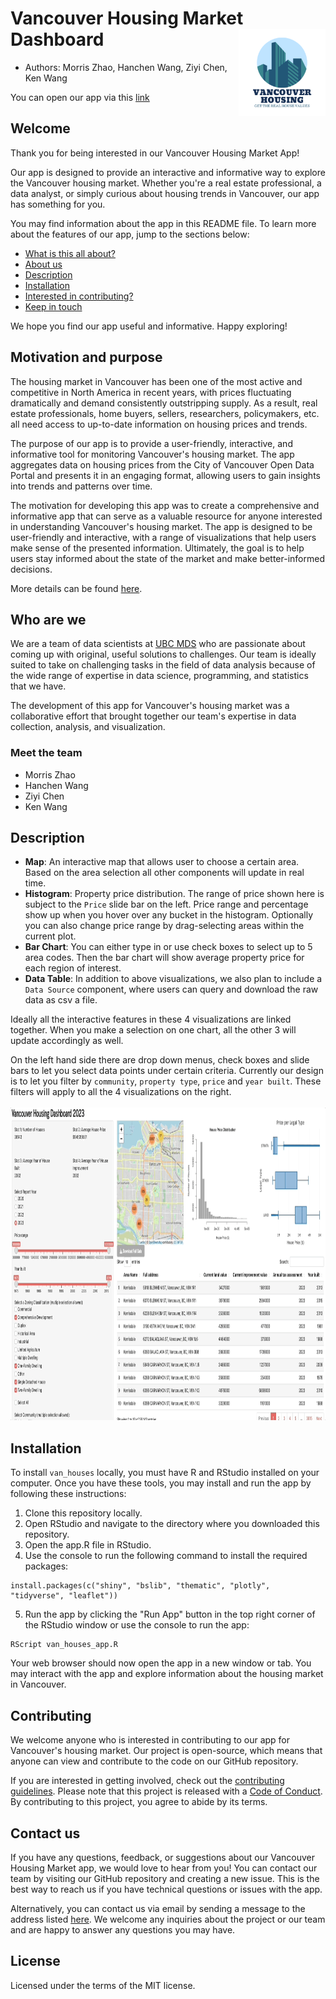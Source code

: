 # Vancouver Housing Market Dashboard <img src='img/logo.png' align="right" height="139" />

-   Authors: Morris Zhao, Hanchen Wang, Ziyi Chen, Ken Wang

You can open our app via this [link](https://hcwang24.shinyapps.io/van_houses/)
## Welcome

Thank you for being interested in our Vancouver Housing Market App!

Our app is designed to provide an interactive and informative way to explore the Vancouver housing market. Whether you're a real estate professional, a data analyst, or simply curious about housing trends in Vancouver, our app has something for you.

You may find information about the app in this README file. To learn more about the features of our app, jump to the sections below:

-   [What is this all about?](#motivation-and-purpose)
-   [About us](#who-are-we)
-   [Description](#description)
-   [Installation](#installation)
-   [Interested in contributing?](#contributing)
-   [Keep in touch](#contact-us)

We hope you find our app useful and informative. Happy exploring!
## Motivation and purpose 
The housing market in Vancouver has been one of the most active and competitive in North America in recent years, with prices fluctuating dramatically and demand consistently outstripping supply. As a result, real estate professionals, home buyers, sellers, researchers, policymakers, etc. all need access to up-to-date information on housing prices and trends.

The purpose of our app is to provide a user-friendly, interactive, and informative tool for monitoring Vancouver's housing market. The app aggregates data on housing prices from the City of Vancouver Open Data Portal and presents it in an engaging format, allowing users to gain insights into trends and patterns over time.

The motivation for developing this app was to create a comprehensive and informative app that can serve as a valuable resource for anyone interested in understanding Vancouver's housing market. The app is designed to be user-friendly and interactive, with a range of visualizations that help users make sense of the presented information. Ultimately, the goal is to help users stay informed about the state of the market and make better-informed decisions. 

More details can be found [here](reports/proposal.md).
## Who are we 

We are a team of data scientists at [UBC MDS](https://masterdatascience.ubc.ca) who are passionate about coming up with original, useful solutions to challenges. Our team is ideally suited to take on challenging tasks in the field of data analysis because of the wide range of expertise in data science, programming, and statistics that we have.

The development of this app for Vancouver's housing market was a collaborative effort that brought together our team's expertise in data collection, analysis, and visualization.
### Meet the team

- Morris Zhao
- Hanchen Wang
- Ziyi Chen
- Ken Wang

## Description

-   **Map**: An interactive map that allows user to choose a certain area. Based on the area selection all other components will update in real time.
-   **Histogram**: Property price distribution. The range of price shown here is subject to the `Price` slide bar on the left. Price range and percentage show up when you hover over any bucket in the histogram. Optionally you can also change price range by drag-selecting areas within the current plot.
-   **Bar Chart**: You can either type in or use check boxes to select up to 5 area codes. Then the bar chart will show average property price for each region of interest.
-   **Data Table**: In addition to above visualizations, we also plan to include a `Data Source` component, where users can query and download the raw data as csv a file.

Ideally all the interactive features in these 4 visualizations are linked together. When you make a selection on one chart, all the other 3 will update accordingly as well.

On the left hand side there are drop down menus, check boxes and slide bars to let you select data points under certain criteria. Currently our design is to let you filter by `community`, `property type`, `price` and `year built`. These filters will apply to all the 4 visualizations on the right. <br> <br> <img src="docs/images/vanhouses.gif" width="1000" height="500"/>
## Installation

To install `van_houses` locally, you must have R and RStudio installed on your computer. Once you have these tools, you may install and run the app by following these instructions:

1. Clone this repository locally.
2. Open RStudio and navigate to the directory where you downloaded this repository.
3. Open the app.R file in RStudio.
4. Use the console to run the following command to install the required packages: 

```{r}
install.packages(c("shiny", "bslib", "thematic", "plotly", "tidyverse", "leaflet"))
```

5. Run the app by clicking the "Run App" button in the top right corner of the RStudio window or use the console to run the app:

```{r}
RScript van_houses_app.R
```

Your web browser should now open the app in a new window or tab. You may interact with the app and explore information about the housing market in Vancouver.
## Contributing

We welcome anyone who is interested in contributing to our app for Vancouver's housing market. Our project is open-source, which means that anyone can view and contribute to the code on our GitHub repository.

If you are interested in getting involved, check out the [contributing guidelines](CONTRIBUTING.md). Please note that this project is released with a [Code of Conduct](CODE_OF_CONDUCT.md). By contributing to this project, you agree to abide by its terms.


## Contact us 
If you have any questions, feedback, or suggestions about our Vancouver Housing Market app, we would love to hear from you! You can contact our team by visiting our GitHub repository and creating a new issue. This is the best way to reach us if you have technical questions or issues with the app.

Alternatively, you can contact us via email by sending a message to the address listed [here](https://github.com/UBC-MDS/van_houses/blob/main/CONTRIBUTING.md). We welcome any inquiries about the project or our team and are happy to answer any questions you may have.
## License

Licensed under the terms of the MIT license.
